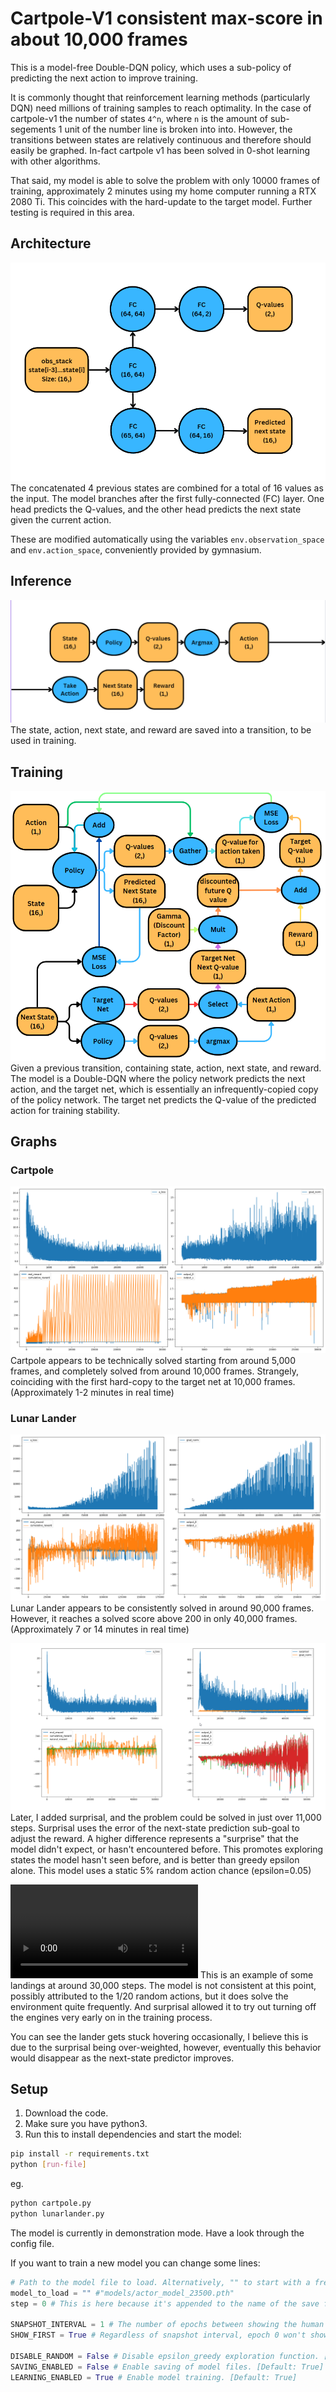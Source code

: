 # Cartpole-V1 consistent max-score in about 10,000 frames

This is a model-free Double-DQN policy, which uses a sub-policy of predicting the next action to improve training.

It is commonly thought that reinforcement learning methods (particularly DQN) need millions of training samples to reach optimality.
In the case of cartpole-v1 the number of states `4^n`, where `n` is the amount of sub-segements 1 unit of the number line is broken into into. However, the transitions between states are relatively continuous and therefore should easily be graphed. In-fact cartpole v1 has been solved in 0-shot learning with other algorithms.

That said, my model is able to solve the problem with only 10000 frames of training, approximately 2 minutes using my home computer running a RTX 2080 Ti.
This coincides with the hard-update to the target model. Further testing is required in this area.

## Architecture
![Architecture](images/model_architecture.png)
The concatenated 4 previous states are combined for a total of 16 values as the input. The model branches after the first fully-connected (FC) layer. One head predicts the Q-values, and the other head predicts the next state given the current action.

These are modified automatically using the variables `env.observation_space` and `env.action_space`, conveniently provided by gymnasium.

## Inference
![Inference Graph](images/inference_graph.png)
The state, action, next state, and reward are saved into a transition, to be used in training.

## Training
![Training Graph](images/training_graph.png)
Given a previous transition, containing state, action, next state, and reward. The model is a Double-DQN where the policy network predicts the next action, and the target net, which is essentially an infrequently-copied copy of the policy network. The target net predicts the Q-value of the predicted action for training stability.

## Graphs
### Cartpole
![Cartpole Graphs](images/cartpole_graphs.png)
Cartpole appears to be technically solved starting from around 5,000 frames, and completely solved from around 10,000 frames. Strangely, coinciding with the first hard-copy to the target net at 10,000 frames. (Approximately 1-2 minutes in real time)

### Lunar Lander
![Lunar Lander Graphs](images/lunar_lander_graphs.png)
Lunar Lander appears to be consistently solved in around 90,000 frames. However, it reaches a solved score above 200 in only 40,000 frames. (Approximately 7 or 14 minutes in real time)

![Lunar Surprisal Graphs](images/lunar_surprisal_graphs.png)
Later, I added surprisal, and the problem could be solved in just over 11,000 steps. Surprisal uses the error of the next-state prediction sub-goal to adjust the reward. A higher difference represents a "surprise" that the model didn't expect, or hasn't encountered before. This promotes exploring states the model hasn't seen before, and is better than greedy epsilon alone. This model uses a static 5% random action chance (epsilon=0.05)

![Lunar Surprisal Graphs](images/lunar_landing.mp4)
This is an example of some landings at around 30,000 steps. The model is not consistent at this point, possibly attributed to the 1/20 random actions, but it does solve the environment quite frequently. And surprisal allowed it to try out turning off the engines very early on in the training process.

You can see the lander gets stuck hovering occasionally, I believe this is due to the surprisal being over-weighted, however, eventually this behavior would disappear as the next-state predictor improves.

## Setup
1. Download the code.
2. Make sure you have python3.
3. Run this to install dependencies and start the model:
```bash
pip install -r requirements.txt
python [run-file]
```
eg.
```bash
python cartpole.py
python lunarlander.py
```

The model is currently in demonstration mode. Have a look through the config file.

If you want to train a new model you can change some lines:
```python
# Path to the model file to load. Alternatively, "" to start with a fresh model.
model_to_load = "" #"models/actor_model_23500.pth"
step = 0 # This is here because it's appended to the name of the save file, it counts up by 1 each frame. [Default: 0]

SNAPSHOT_INTERVAL = 1 # The number of epochs between showing the human visualization. [Default: 25]
SHOW_FIRST = True # Regardless of snapshot interval, epoch 0 won't show a visualization, unless this is TRUE. [Default: False]

DISABLE_RANDOM = False # Disable epsilon_greedy exploration function. [Default: False]
SAVING_ENABLED = False # Enable saving of model files. [Default: True]
LEARNING_ENABLED = True # Enable model training. [Default: True]
```